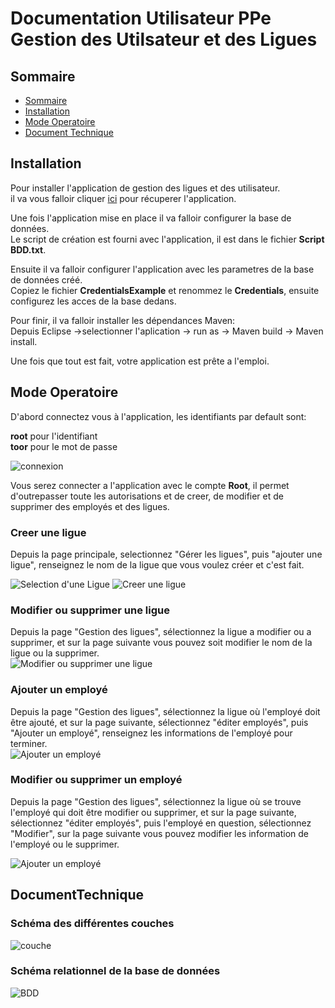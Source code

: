 # Documentation Utilisateur PPe Gestion des Utilsateur et des Ligues  

## Sommaire  
<ul>
    <li><a href="#sommaire">Sommaire</a></li>
    <li><a href="#installation">Installation</a></li>
    <li><a href="#mode-operatoire">Mode Operatoire</a></li>
    <li><a href="#document-technique">Document Technique</a></li>
</ul>

## Installation

Pour installer l'application de gestion des ligues et des utilisateur.  
il va vous falloir cliquer [ici](https://github.com/InMemoriam7th/PPE-Groupe-1) pour récuperer l'application.  

Une fois l'application mise en place il va falloir configurer la base de données.  
Le script de création est fourni avec l'application, il est dans le fichier **Script BDD.txt**.  

Ensuite il va falloir configurer l'application avec les parametres de la base de données créé.  
Copiez le fichier **CredentialsExample** et renommez le **Credentials**, ensuite configurez les acces de la base dedans.  

Pour finir, il va falloir installer les dépendances Maven:<br> Depuis Eclipse ->selectionner l'aplication -> run as -> Maven build -> Maven install.  
  
Une fois que tout est fait, votre application est prête a l'emploi.

## Mode Operatoire

D'abord connectez vous à l'application, les identifiants par default sont:

**root** pour l'identifiant  
**toor** pour le mot de passe  

![connexion](https://raw.githubusercontent.com/InMemoriam7th/PPE-Groupe-1/main/DOCS/img/connexion.jpg)

Vous serez connecter a l'application avec le compte **Root**, il permet d'outrepasser toute les autorisations et de creer, de modifier et de supprimer des employés et des ligues.  

### **Creer une ligue**

Depuis la page principale, selectionnez "Gérer les ligues", puis "ajouter une ligue", renseignez le nom de la ligue que vous voulez créer et c'est fait.  

![Selection d'une Ligue](https://raw.githubusercontent.com/InMemoriam7th/PPE-Groupe-1/main/DOCS/img/selection_ligue.jpg)
![Creer une ligue](https://raw.githubusercontent.com/InMemoriam7th/PPE-Groupe-1/main/DOCS/img/ajouter_une_ligue.jpg)

### **Modifier ou supprimer une ligue**

Depuis la page "Gestion des ligues", sélectionnez la ligue a modifier ou a supprimer, et sur la page suivante vous pouvez soit modifier le nom de la ligue ou la supprimer.  
![Modifier ou supprimer une ligue](https://raw.githubusercontent.com/InMemoriam7th/PPE-Groupe-1/main/DOCS/img/edit_ligue.jpg)

### **Ajouter un employé**  

Depuis la page "Gestion des ligues", sélectionnez la ligue où l'employé doit être ajouté, et sur la page suivante, sélectionnez "éditer employés", puis "Ajouter un employé", renseignez les informations de l'employé pour terminer.  
![Ajouter un employé](https://raw.githubusercontent.com/InMemoriam7th/PPE-Groupe-1/main/DOCS/img/edit_ligue_employee.jpg)

### **Modifier ou supprimer un employé**

Depuis la page "Gestion des ligues", sélectionnez la ligue où se trouve l'employé qui doit être modifier ou supprimer, et sur la page suivante, sélectionnez "éditer employés", puis l'employé en question, sélectionnez "Modifier", sur la page suivante vous pouvez modifier les information de l'employé ou le supprimer.  

![Ajouter un employé](https://raw.githubusercontent.com/InMemoriam7th/PPE-Groupe-1/main/DOCS/img/modifier_employe.jpg)

## DocumentTechnique

### Schéma des différentes couches

![couche](https://raw.githubusercontent.com/InMemoriam7th/PPE-Groupe-1/main/DOCS/img/couche.svg)

### Schéma relationnel de la base de données

![BDD](https://raw.githubusercontent.com/InMemoriam7th/PPE-Groupe-1/main/DOCS/img/BDD.svg)

